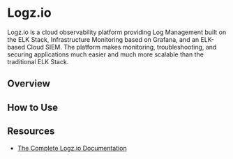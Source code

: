 # Logz.io

Logz.io is a cloud observability platform providing Log Management built on the ELK Stack, Infrastructure Monitoring based on Grafana, and an ELK-based Cloud SIEM. The platform makes monitoring, troubleshooting, and securing applications much easier and much more scalable than the traditional ELK Stack.

## Overview

## How to Use

## Resources

- [The Complete Logz.io Documentation](https://docs.logz.io/)